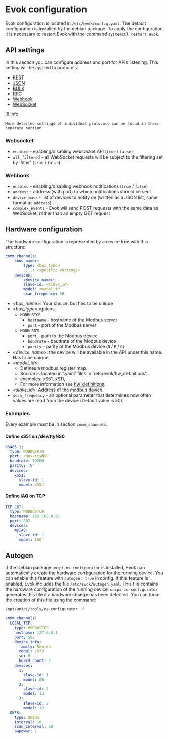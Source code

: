 # Evok configuration

Evok configuration is located in `/etc/evok/config.yaml`. The default configuration is installed by the debian package. To apply the configuration, it is necessary to restart Evok with the command `systemctl restart evok`.

## API settings

In this section you can configure address and port for APIs listening. This setting will be applied to protocols:

- [REST](../apis/rest.md)
- [JSON](../apis/json.md)
- [BULK](../apis/bulk.md)
- [RPC](../apis/rpc.md)
- [Webhook](../apis/webhook.md)
- [WebSocket](../apis/websocket.md)

!!! info

    More detailed settings of individual protocols can be found in their separate section.

### Websocket

- `enabled` - enabling/disabling websocket API (`true` / `false`)
- `all_filtered` - all WebSocket requests will be subject to the filtering set by 'filter' (`true` / `false`)

### Webhook

- `enabled` - enabling/disabling webhook notifications (`true` / `false`)
- `address` - address (with port) to which notifications should be sent
- `device_mask` - list of devices to notify on (written as a JSON list, same format as `address`)
- `complex_events` - Evok will send POST requests with the same data as WebSocket, rather than an empty GET request

## Hardware configuration

The hardware configuration is represented by a device tree with this structure:

```yaml
comm_channels:
    <bus_name>:
        type: <bus_type>
        ....: <specific settings>
    devices:
        <device_name>:
        slave-id: <slave_id>
        model: <model_id
        scan_frequency: 50
```

- *<bus_name\>*: Your choice, but has to be unique
- *<bus_type\>* options:
    - `MODBUSTCP`
        - `hostname` - hostname of the Modbus server
        - `port` - port of the Modbus server
    - `MODBUSRTU`
        - `port` - path to the Modbus device
        - `boudrate` - baudrate of the Modbus device
        - `parity` - parity of the Modbus device (`N` / `E` / `O`)
- *<device_name\>*: the device will be available in the API under this name. Has to be unique.
- *<model_id\>*:
    - Defines a modbus register map.
    - Source is located in '.yaml' files in '/etc/evok/hw_definitions'.
    - examples: xS51, xS11,
    - For more information see [hw_definitions](./hw_definitions.md).
- *<slave_id\>*: Address of the modbus device.
- `scan_frequency` - an optional parameter that determines how often values are read from the device (Default value is 50).

### Examples

Every example must be in section `comm_channels`.

#### Define xS51 on /dev/ttyNS0

```yaml
RS485_1:
  type: MODBUSRTU
  port: /dev/ttyNS0
  baudrate: 19200
  parity: 'N'
  devices:
    xS51:
      slave-id: 1
      model: xS51
```

#### Define IAQ on TCP

```yaml
TCP_EXT:
  type: MODBUSTCP
  hostname: 192.168.0.54
  port: 502
  devices:
    myIAQ:
      slave-id: 1
      model: IAQ
```

## Autogen

If the Debian package `unipi-os-configurator` is installed, Evok can automatically create the hardware configuration for the running device. You can enable this feature with `autogen: true` in config. If this feature is enabled, Evok includes the file `/etc/evok/autogen.yaml`. This file contains the hardware configuration of the running device. `unipi-os-configurator` generates this file if a hardware change has been detected. You can force the creation of this file using the command:

```bash
/opt/unipi/tools/os-configurator -f
```

```yaml title="Autogen example"
comm_channels:
  LOCAL_TCP:
    type: MODBUSTCP
    hostname: 127.0.0.1
    port: 502
    device_info:
      family: Neuron
      model: L533
      sn: 0
      board_count: 3
    devices:
      1:
        slave-id: 1
        model: 00
      2:
        slave-id: 2
        model: 13
      3:
        slave-id: 3
        model: 13
  OWFS:
    type: OWBUS
    interval: 10
    scan_interval: 60
    owpower: 1
```
